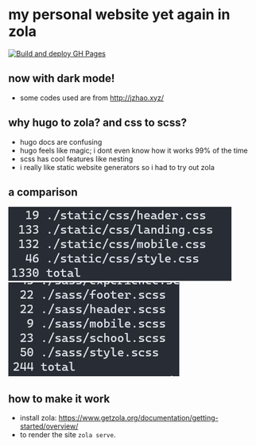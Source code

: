# my personal website yet again in zola 

[![Build and deploy GH Pages](https://github.com/lhao03/lhao03.github.io/actions/workflows/main.yml/badge.svg)](https://github.com/lhao03/lhao03.github.io/actions/workflows/main.yml)

## now with dark mode!
- some codes used are from http://jzhao.xyz/

## why hugo to zola? and css to scss?
- hugo docs are confusing
- hugo feels like magic; i dont even know how it works 99% of the time
- scss has cool features like nesting
- i really like static website generators so i had to try out zola

## a comparison
![css](./static/old_css.JPG)
![scss](./static/new_scss.JPG)

## how to make it work
- install zola: https://www.getzola.org/documentation/getting-started/overview/
- to render the site ```zola serve```.
